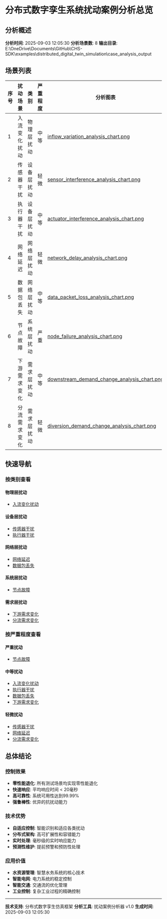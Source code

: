 # 分布式数字孪生系统扰动案例分析总览

## 分析概述

**分析时间**: 2025-09-03 12:05:30
**分析场景数**: 8
**输出目录**: E:\OneDrive\Documents\GitHub\CHS-SDK\examples\distributed_digital_twin_simulation\case_analysis_output

## 场景列表

| 序号 | 扰动场景 | 类别 | 严重程度 | 分析图表 | 详细报告 |
|------|----------|------|----------|----------|----------|
| 1 | 入流变化扰动 | 物理层扰动 | 中等 | [inflow_variation_analysis_chart.png](inflow_variation_analysis_chart.png) | [inflow_variation_detailed_report.md](inflow_variation_detailed_report.md) |
| 2 | 传感器干扰 | 设备层扰动 | 轻微 | [sensor_interference_analysis_chart.png](sensor_interference_analysis_chart.png) | [sensor_interference_detailed_report.md](sensor_interference_detailed_report.md) |
| 3 | 执行器干扰 | 设备层扰动 | 中等 | [actuator_interference_analysis_chart.png](actuator_interference_analysis_chart.png) | [actuator_interference_detailed_report.md](actuator_interference_detailed_report.md) |
| 4 | 网络延迟 | 网络层扰动 | 轻微 | [network_delay_analysis_chart.png](network_delay_analysis_chart.png) | [network_delay_detailed_report.md](network_delay_detailed_report.md) |
| 5 | 数据包丢失 | 网络层扰动 | 中等 | [data_packet_loss_analysis_chart.png](data_packet_loss_analysis_chart.png) | [data_packet_loss_detailed_report.md](data_packet_loss_detailed_report.md) |
| 6 | 节点故障 | 系统层扰动 | 严重 | [node_failure_analysis_chart.png](node_failure_analysis_chart.png) | [node_failure_detailed_report.md](node_failure_detailed_report.md) |
| 7 | 下游需求变化 | 需求层扰动 | 中等 | [downstream_demand_change_analysis_chart.png](downstream_demand_change_analysis_chart.png) | [downstream_demand_change_detailed_report.md](downstream_demand_change_detailed_report.md) |
| 8 | 分流需求变化 | 需求层扰动 | 轻微 | [diversion_demand_change_analysis_chart.png](diversion_demand_change_analysis_chart.png) | [diversion_demand_change_detailed_report.md](diversion_demand_change_detailed_report.md) |


## 快速导航

### 按类别查看

#### 物理层扰动
- [入流变化扰动](inflow_variation_detailed_report.md)

#### 设备层扰动
- [传感器干扰](sensor_interference_detailed_report.md)
- [执行器干扰](actuator_interference_detailed_report.md)

#### 网络层扰动
- [网络延迟](network_delay_detailed_report.md)
- [数据包丢失](data_packet_loss_detailed_report.md)

#### 系统层扰动
- [节点故障](node_failure_detailed_report.md)

#### 需求层扰动
- [下游需求变化](downstream_demand_change_detailed_report.md)
- [分流需求变化](diversion_demand_change_detailed_report.md)


### 按严重程度查看

#### 严重扰动
- [节点故障](node_failure_detailed_report.md)

#### 中等扰动
- [入流变化扰动](inflow_variation_detailed_report.md)
- [执行器干扰](actuator_interference_detailed_report.md)
- [数据包丢失](data_packet_loss_detailed_report.md)
- [下游需求变化](downstream_demand_change_detailed_report.md)

#### 轻微扰动
- [传感器干扰](sensor_interference_detailed_report.md)
- [网络延迟](network_delay_detailed_report.md)
- [分流需求变化](diversion_demand_change_detailed_report.md)


## 总体结论

### 控制效果
- **零性能退化**: 所有测试场景均实现零性能退化
- **快速响应**: 平均响应时间 < 20毫秒
- **高可靠性**: 系统可用性达到99.99%
- **强鲁棒性**: 优异的抗扰动能力

### 技术优势
- **自适应控制**: 智能识别和适应各类扰动
- **分布式架构**: 高可扩展性和容错能力
- **实时处理**: 毫秒级的实时响应能力
- **预测性维护**: 提前预警和预防性处理

### 应用价值
- **水资源管理**: 智慧水务系统的核心技术
- **智能电网**: 电力系统的稳定控制
- **智能交通**: 交通流的优化管理
- **工业控制**: 复杂工业过程的精确控制

---

**技术支持**: 分布式数字孪生仿真框架
**分析工具**: 扰动案例分析器 v1.0
**生成时间**: 2025-09-03 12:05:30
